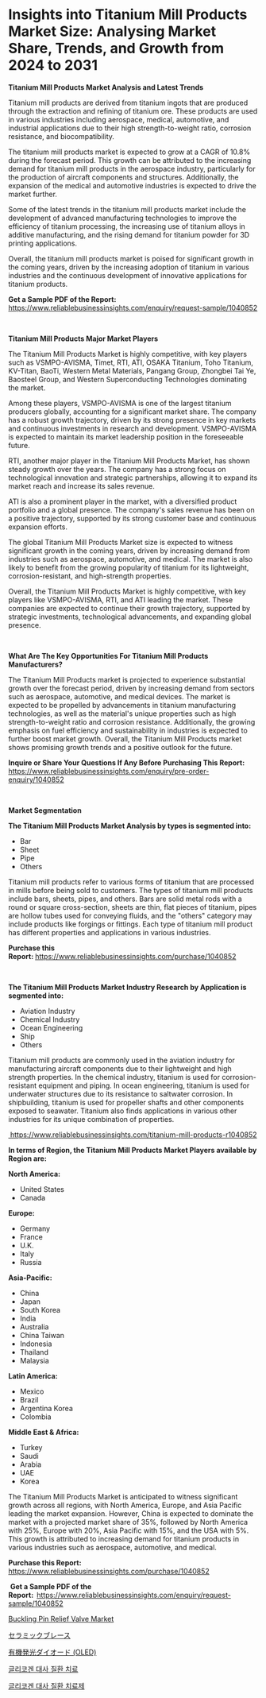 <p><h1>Insights into Titanium Mill Products Market Size: Analysing Market Share, Trends, and Growth from 2024 to 2031</h1></p><p><strong>Titanium Mill Products Market Analysis and Latest Trends</strong></p>
<p><p>Titanium mill products are derived from titanium ingots that are produced through the extraction and refining of titanium ore. These products are used in various industries including aerospace, medical, automotive, and industrial applications due to their high strength-to-weight ratio, corrosion resistance, and biocompatibility.</p><p>The titanium mill products market is expected to grow at a CAGR of 10.8% during the forecast period. This growth can be attributed to the increasing demand for titanium mill products in the aerospace industry, particularly for the production of aircraft components and structures. Additionally, the expansion of the medical and automotive industries is expected to drive the market further.</p><p>Some of the latest trends in the titanium mill products market include the development of advanced manufacturing technologies to improve the efficiency of titanium processing, the increasing use of titanium alloys in additive manufacturing, and the rising demand for titanium powder for 3D printing applications.</p><p>Overall, the titanium mill products market is poised for significant growth in the coming years, driven by the increasing adoption of titanium in various industries and the continuous development of innovative applications for titanium products.</p></p>
<p><strong>Get a Sample PDF of the Report:&nbsp;</strong> <a href="https://www.reliablebusinessinsights.com/enquiry/request-sample/1040852">https://www.reliablebusinessinsights.com/enquiry/request-sample/1040852</a></p>
<p>&nbsp;</p>
<p><strong>Titanium Mill Products Major Market Players</strong></p>
<p><p>The Titanium Mill Products Market is highly competitive, with key players such as VSMPO-AVISMA, Timet, RTI, ATI, OSAKA Titanium, Toho Titanium, KV-Titan, BaoTi, Western Metal Materials, Pangang Group, Zhongbei Tai Ye, Baosteel Group, and Western Superconducting Technologies dominating the market.</p><p>Among these players, VSMPO-AVISMA is one of the largest titanium producers globally, accounting for a significant market share. The company has a robust growth trajectory, driven by its strong presence in key markets and continuous investments in research and development. VSMPO-AVISMA is expected to maintain its market leadership position in the foreseeable future.</p><p>RTI, another major player in the Titanium Mill Products Market, has shown steady growth over the years. The company has a strong focus on technological innovation and strategic partnerships, allowing it to expand its market reach and increase its sales revenue.</p><p>ATI is also a prominent player in the market, with a diversified product portfolio and a global presence. The company's sales revenue has been on a positive trajectory, supported by its strong customer base and continuous expansion efforts.</p><p>The global Titanium Mill Products Market size is expected to witness significant growth in the coming years, driven by increasing demand from industries such as aerospace, automotive, and medical. The market is also likely to benefit from the growing popularity of titanium for its lightweight, corrosion-resistant, and high-strength properties.</p><p>Overall, the Titanium Mill Products Market is highly competitive, with key players like VSMPO-AVISMA, RTI, and ATI leading the market. These companies are expected to continue their growth trajectory, supported by strategic investments, technological advancements, and expanding global presence.</p></p>
<p>&nbsp;</p>
<p><strong>What Are The Key Opportunities For Titanium Mill Products Manufacturers?</strong></p>
<p><p>The Titanium Mill Products market is projected to experience substantial growth over the forecast period, driven by increasing demand from sectors such as aerospace, automotive, and medical devices. The market is expected to be propelled by advancements in titanium manufacturing technologies, as well as the material's unique properties such as high strength-to-weight ratio and corrosion resistance. Additionally, the growing emphasis on fuel efficiency and sustainability in industries is expected to further boost market growth. Overall, the Titanium Mill Products market shows promising growth trends and a positive outlook for the future.</p></p>
<p><strong>Inquire or Share Your Questions If Any Before Purchasing This Report:</strong> <a href="https://www.reliablebusinessinsights.com/enquiry/pre-order-enquiry/1040852">https://www.reliablebusinessinsights.com/enquiry/pre-order-enquiry/1040852</a></p>
<p>&nbsp;</p>
<p><strong>Market Segmentation</strong></p>
<p><strong>The Titanium Mill Products Market Analysis by types is segmented into:</strong></p>
<p><ul><li>Bar</li><li>Sheet</li><li>Pipe</li><li>Others</li></ul></p>
<p><p>Titanium mill products refer to various forms of titanium that are processed in mills before being sold to customers. The types of titanium mill products include bars, sheets, pipes, and others. Bars are solid metal rods with a round or square cross-section, sheets are thin, flat pieces of titanium, pipes are hollow tubes used for conveying fluids, and the "others" category may include products like forgings or fittings. Each type of titanium mill product has different properties and applications in various industries.</p></p>
<p><strong>Purchase this Report:&nbsp;</strong><a href="https://www.reliablebusinessinsights.com/purchase/1040852">https://www.reliablebusinessinsights.com/purchase/1040852</a></p>
<p>&nbsp;</p>
<p><strong>The Titanium Mill Products Market Industry Research by Application is segmented into:</strong></p>
<p><ul><li>Aviation Industry</li><li>Chemical Industry</li><li>Ocean Engineering</li><li>Ship</li><li>Others</li></ul></p>
<p><p>Titanium mill products are commonly used in the aviation industry for manufacturing aircraft components due to their lightweight and high strength properties. In the chemical industry, titanium is used for corrosion-resistant equipment and piping. In ocean engineering, titanium is used for underwater structures due to its resistance to saltwater corrosion. In shipbuilding, titanium is used for propeller shafts and other components exposed to seawater. Titanium also finds applications in various other industries for its unique combination of properties.</p></p>
<p><a href="https://www.reliablebusinessinsights.com/titanium-mill-products-r1040852">&nbsp;https://www.reliablebusinessinsights.com/titanium-mill-products-r1040852</a></p>
<p><strong>In terms of Region, the Titanium Mill Products Market Players available by Region are:</strong></p>
<p>
    <p> <strong> North America: </strong>
        <ul>
            <li>United States</li>
            <li>Canada</li>
        </ul>
        </p> 
    <p> <strong> Europe: </strong>
        <ul>
            <li>Germany</li>
            <li>France</li>
            <li>U.K.</li>
            <li>Italy</li>
            <li>Russia</li>
        </ul>
        </p> 
    <p> <strong> Asia-Pacific: </strong>
        <ul>
            <li>China</li>
            <li>Japan</li>
            <li>South Korea</li>
            <li>India</li>
            <li>Australia</li>
            <li>China Taiwan</li>
            <li>Indonesia</li>
            <li>Thailand</li>
            <li>Malaysia</li>
        </ul>
        </p> 
    <p> <strong> Latin America: </strong>
        <ul>
            <li>Mexico</li>
            <li>Brazil</li>
            <li>Argentina Korea</li>
            <li>Colombia</li>
        </ul>
        </p> 
    <p> <strong> Middle East & Africa: </strong>
        <ul>
            <li>Turkey</li>
            <li>Saudi</li>
            <li>Arabia</li>
            <li>UAE</li>
            <li>Korea</li>
        </ul>
    </p>
    </p>
<p><p>The Titanium Mill Products Market is anticipated to witness significant growth across all regions, with North America, Europe, and Asia Pacific leading the market expansion. However, China is expected to dominate the market with a projected market share of 35%, followed by North America with 25%, Europe with 20%, Asia Pacific with 15%, and the USA with 5%. This growth is attributed to increasing demand for titanium products in various industries such as aerospace, automotive, and medical.</p></p>
<p><strong>Purchase this Report: </strong><a href="https://www.reliablebusinessinsights.com/purchase/1040852">https://www.reliablebusinessinsights.com/purchase/1040852</a></p>
<p>&nbsp;<strong>Get a Sample PDF of the Report:&nbsp;&nbsp;</strong><a href="https://www.reliablebusinessinsights.com/enquiry/request-sample/1040852">https://www.reliablebusinessinsights.com/enquiry/request-sample/1040852</a></p>
<p><strong></strong></p>
<p><p><a href="https://issuu.com/reportprime-2/docs/buckling-pin-relief-valve-market-size-2030.pptx">Buckling Pin Relief Valve Market</a></p><p><a href="https://medium.com/@jewelardner5656/%E8%A3%BD%E5%93%81%E3%82%BF%E3%82%A4%E3%83%97-%E3%82%A2%E3%83%97%E3%83%AA%E3%82%B1%E3%83%BC%E3%82%B7%E3%83%A7%E3%83%B3-%E5%9C%B0%E5%9F%9F-%E4%BC%81%E6%A5%AD%E5%88%A5%E3%81%AE%E3%82%B0%E3%83%AD%E3%83%BC%E3%83%90%E3%83%AB%E3%82%BB%E3%83%A9%E3%83%9F%E3%83%83%E3%82%AF%E3%83%96%E3%83%AC%E3%83%BC%E3%82%B9%E5%B8%82%E5%A0%B4-%E7%94%A3%E6%A5%AD%E3%82%BB%E3%82%B0%E3%83%A1%E3%83%B3%E3%83%88%E5%B1%95%E6%9C%9B-%E5%B8%82%E5%A0%B4%E8%A9%95%E4%BE%A1-%E7%AB%B6%E4%BA%89%E3%82%B7%E3%83%8A%E3%83%AA%E3%82%AA-%E3%83%88%E3%83%AC%E3%83%B3%E3%83%89-%E3%81%8A%E3%82%88%E3%81%B3%E4%BA%88%E6%B8%AC-2024%E5%B9%B4-2031%E5%B9%B4-6c94d997b619">セラミックブレース</a></p><p><a href="https://medium.com/@jewelardner5656/%E3%82%B0%E3%83%AD%E3%83%BC%E3%83%90%E3%83%AB%E6%9C%89%E6%A9%9Fel-oled-%E5%B8%82%E5%A0%B4%E3%82%BB%E3%82%AF%E3%82%BF%E3%83%BC-%E3%82%BF%E3%82%A4%E3%83%97-%E3%82%A2%E3%83%97%E3%83%AA%E3%82%B1%E3%83%BC%E3%82%B7%E3%83%A7%E3%83%B3-%E5%B8%82%E5%A0%B4%E3%83%97%E3%83%AC%E3%83%BC%E3%83%A4%E3%83%BC%E6%88%A6%E7%95%A5-%E5%9C%B0%E5%9F%9F%E5%88%A5%E6%88%90%E9%95%B7%E3%82%A4%E3%83%B3%E3%82%B5%E3%82%A4%E3%83%88-%E3%81%8A%E3%82%88%E3%81%B3%E5%B0%86%E6%9D%A5%E3%81%AE%E4%BA%88%E6%B8%AC-2024%E5%B9%B4-2031%E5%B9%B4-d6dd6847ab9b">有機発光ダイオード (OLED)</a></p><p><a href="https://medium.com/@joananitzsche/%EA%B8%80%EB%9D%BC%EC%9D%B4%EC%BD%94%EA%B2%90-%EB%8C%80%EC%82%AC-%EC%A7%88%ED%99%98-%EC%B9%98%EB%A3%8C-%EC%8B%9C%EC%9E%A5-%EB%B3%B4%EA%B3%A0%EC%84%9C-%EC%A0%9C%ED%92%88-%EC%9C%A0%ED%98%95-otc-rx-%EC%95%BD%EB%AC%BC-%EC%B5%9C%EC%A2%85-%EC%82%AC%EC%9A%A9%EC%9E%90-%EB%B3%91%EC%9B%90-%EC%86%8C%EB%A7%A4-%EC%95%BD%EA%B5%AD-%EB%B0%8F-%EC%A7%80%EC%97%AD-2024-2031%EB%85%84%EA%B9%8C%EC%A7%80-32991175a614">글리코겐 대사 질환 치료</a></p><p><a href="https://medium.com/@joananitzsche/%EA%B8%80%EB%A6%AC%EC%BD%94%EA%B2%90-%EB%8C%80%EC%82%AC-%EC%A7%88%ED%99%98-%EC%8B%9C%EC%9E%A5-%EB%8F%99%ED%96%A5-%EB%B0%8F-%EB%B6%84%EC%84%9D-%EB%AF%B8%EB%9E%98-%EC%84%B1%EC%9E%A5%EC%9D%84-%EC%9C%84%ED%95%9C-%EA%B8%B0%ED%9A%8C%EC%99%80-%EB%8F%84%EC%A0%84-2024-2031-7c072fc3811f">글리코겐 대사 질환 치료제</a></p></p>